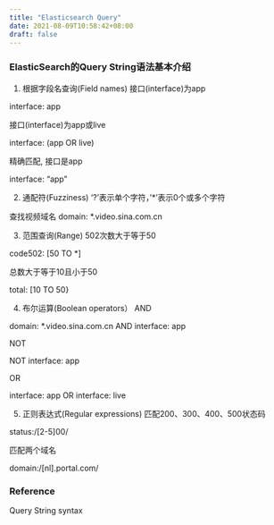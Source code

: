 ```yaml
---
title: "Elasticsearch Query"
date: 2021-08-09T10:58:42+08:00
draft: false
---
```


### ElasticSearch的Query String语法基本介绍

1. 根据字段名查询(Field names)
接口(interface)为app

interface: app

接口(interface)为app或live

interface: (app OR live)

精确匹配, 接口是app

interface: “app”

2. 通配符(Fuzziness)
‘?’表示单个字符，’*’表示0个或多个字符

查找视频域名
domain: *.video.sina.com.cn

3. 范围查询(Range)
502次数大于等于50

code502: [50 TO *]

总数大于等于10且小于50

total: [10 TO 50}

4. 布尔运算(Boolean operators）
AND

domain: *.video.sina.com.cn AND interface: app

NOT

NOT interface: app

OR

interface: app OR interface: live

5. 正则表达式(Regular expressions)
匹配200、300、400、500状态码

status:/[2-5]00/

匹配两个域名

domain:/[nl].portal.com/

### Reference
Query String syntax